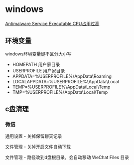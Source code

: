 # windows

[Antimalware Service Executable CPU占用过高](https://www.zhihu.com/tardis/zm/art/421563141)

## 环境变量

windows环境变量键不区分大小写

- HOMEPATH 用户家目录
- USERPROFILE 用户家目录
- APPDATA=%USERPROFILE%\AppData\Roaming
- LOCALAPPDATA=%USERPROFILE%\AppData\Local
- TEMP=%USERPROFILE%\AppData\Local\Temp
- TMP=%USERPROFILE%\AppData\Local\Temp

## c盘清理

### 微信

通用设置 - 关掉保留聊天记录

文件管理 - 关掉开启文件自动下载

文件管理 - 路径改到d盘根目录，会自动移动 WeChat Files 目录
